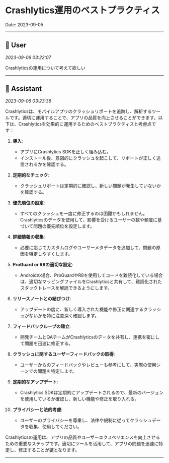 # Crashlytics運用のベストプラクティス

Date: 2023-09-05

---

## 👤 User
*2023-09-06 03:22:07*

Crashlyticsの運用について考えて欲しい

---

## 🤖 Assistant
*2023-09-06 03:23:36*

Crashlyticsは、モバイルアプリのクラッシュリポートを追跡し、解析するツールです。適切に運用することで、アプリの品質を向上させることができます。以下は、Crashlyticsを効果的に運用するためのベストプラクティスと考慮点です：

1. **導入**: 
    - アプリにCrashlytics SDKを正しく組み込む。
    - インストール後、意図的にクラッシュを起こして、リポートが正しく送信されるかを確認する。

2. **定期的なチェック**:
    - クラッシュリポートは定期的に確認し、新しい問題が発生していないかを確認する。

3. **優先順位の設定**:
    - すべてのクラッシュを一度に修正するのは困難かもしれません。Crashlyticsのデータを使用して、影響を受けるユーザーの数や頻度に基づいて問題の優先順位を設定します。

4. **詳細情報の収集**:
    - 必要に応じてカスタムログやユーザーメタデータを追加して、問題の原因を特定しやすくします。

5. **ProGuard or R8の適切な設定**:
    - Androidの場合、ProGuardやR8を使用してコードを難読化している場合は、適切なマッピングファイルをCrashlyticsと共有して、難読化されたスタックトレースを解読できるようにします。

6. **リリースノートとの結びつけ**:
    - アップデートの度に、新しく導入された機能や修正に関連するクラッシュがないかを特に注意深く確認します。

7. **フィードバックループの確立**:
    - 開発チームとQAチームがCrashlyticsのデータを共有し、連携を密にして問題を迅速に修正する。

8. **クラッシュに関するユーザーフィードバックの取得**:
    - ユーザーからのフィードバックやレビューも参考にして、実際の使用シーンでの問題を特定します。

9. **定期的なアップデート**:
    - Crashlytics SDKは定期的にアップデートされるので、最新のバージョンを使用しているか確認し、新しい機能や修正を取り入れる。

10. **プライバシーと法的考慮**:
    - ユーザーのプライバシーを尊重し、法律や規制に従ってクラッシュデータを収集、使用してください。

Crashlyticsの運用は、アプリの品質やユーザーエクスペリエンスを向上させるための重要なステップです。適切にツールを活用して、アプリの問題を迅速に特定し、修正することが鍵となります。

---
